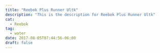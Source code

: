 ```yaml
---
title: "Reebok Plus Runner Ultk"
description: "This is the description for Reebok Plus Runner Ultk"
cat:
  - Reebok
tag:
  - water
date: 2017-08-05T07:44:56-06:00
draft: false
---
```

